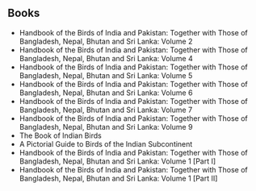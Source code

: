 <h2> Books </h2>
<ul>

                             

 <li><a target="_blank" href="https://github.com/manjunath5496/Salim-Ali-Books/blob/master/ali(1).pdf" style="text-decoration:none;">Handbook of the Birds of India and Pakistan: Together with Those of Bangladesh, Nepal, Bhutan and Sri Lanka: Volume 2</a></li>

 <li><a target="_blank" href="https://github.com/manjunath5496/Salim-Ali-Books/blob/master/ali(2).pdf" style="text-decoration:none;">Handbook of the Birds of India and Pakistan: Together with Those of Bangladesh, Nepal, Bhutan and Sri Lanka: Volume 4</a></li>

<li><a target="_blank" href="https://github.com/manjunath5496/Salim-Ali-Books/blob/master/ali(3).pdf" style="text-decoration:none;">Handbook of the Birds of India and Pakistan: Together with Those of Bangladesh, Nepal, Bhutan and Sri Lanka: Volume 5</a></li>
 <li><a target="_blank" href="https://github.com/manjunath5496/Salim-Ali-Books/blob/master/ali(4).pdf" style="text-decoration:none;">Handbook of the Birds of India and Pakistan: Together with Those of Bangladesh, Nepal, Bhutan and Sri Lanka: Volume 6</a></li>                              
<li><a target="_blank" href="https://github.com/manjunath5496/Salim-Ali-Books/blob/master/ali(5).pdf" style="text-decoration:none;">Handbook of the Birds of India and Pakistan: Together with Those of Bangladesh, Nepal, Bhutan and Sri Lanka: Volume 7</a></li>
<li><a target="_blank" href="https://github.com/manjunath5496/Salim-Ali-Books/blob/master/ali(6).pdf" style="text-decoration:none;">Handbook of the Birds of India and Pakistan: Together with Those of Bangladesh, Nepal, Bhutan and Sri Lanka: Volume 9</a></li>
 <li><a target="_blank" href="https://github.com/manjunath5496/Salim-Ali-Books/blob/master/ali(7).pdf" style="text-decoration:none;">The Book of Indian Birds </a></li>

 <li><a target="_blank" href="https://github.com/manjunath5496/Salim-Ali-Books/blob/master/ali(8).pdf" style="text-decoration:none;"> A Pictorial Guide to Birds of the Indian Subcontinent</a></li>
   <li><a target="_blank" href="https://github.com/manjunath5496/Salim-Ali-Books/blob/master/ali(9).pdf" style="text-decoration:none;">Handbook of the Birds of India and Pakistan: Together with Those of Bangladesh, Nepal, Bhutan and Sri Lanka: Volume 1 [Part I]</a></li>
  
   
 <li><a target="_blank" href="https://github.com/manjunath5496/Salim-Ali-Books/blob/master/ali(10).pdf" style="text-decoration:none;">Handbook of the Birds of India and Pakistan: Together with Those of Bangladesh, Nepal, Bhutan and Sri Lanka: Volume 1 [Part II]</a></li> 

</ul>
